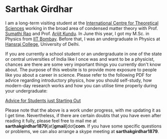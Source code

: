 # Sarthak Girdhar
I am a long-term visiting student at the [International Centre for Theoretical Sciences](https://www.icts.res.in/) working in the broad area of condensed matter theory with Prof. [Sumathi Rao](https://en.wikipedia.org/wiki/Sumathi_Rao) and Prof. [Arijit Kundu](https://home.iitk.ac.in/~kundua/). In June this year, I got my M.Sc. in Physics from [IIT Bombay](https://www.phy.iitb.ac.in/). Before that, I was an undergraduate in Physics at [Hansraj College](https://www.hansrajcollege.ac.in/), University of Delhi.

If you are currently a school student or an undergraduate in one of the state or central universities of India like I once was and want to be a physicist, chances are there are some very important things you currently don't know about. The purpose of this website is to provide more exposure to people like you about a career in science. Please refer to the following PDF for advice regarding introductory physics, how you should self-study, how modern-day research works and how you can utilise time properly during your undergraduate: 

[Advice for Students just Starting Out](https://www.hansrajcollege.ac.in/)

Please note that the above is a work under progress, with me updating it as I get time. Nevertheless, if there are certain doubts that you have even after reading it fully, please feel free to mail me at **sarthakgirdhar1879**[at]**gmail**[dot]**com**. If you have some specific questions or problems, we can also arrange a skype meeting at **sarthakgirdhar1879**. 
